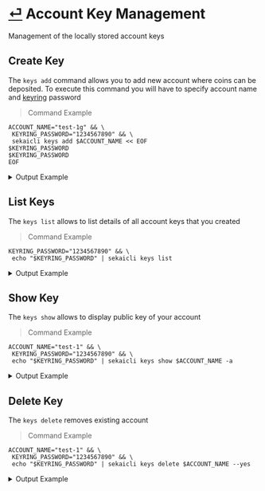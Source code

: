 # [⏎](README.md) Account Key Management

Management of the locally stored account keys

## Create Key

The `keys add` command allows you to add new account where coins can be deposited. To execute this command you will have to specify account name and [keyring](https://web.archive.org/web/20200616113125/https://github.com/cosmos/cosmos-sdk/blob/2be38d0304d4c269671d6aefeeffbb7af127b234/docs/interfaces/keyring.md) password

> Command Example

```
ACCOUNT_NAME="test-1g" && \
 KEYRING_PASSWORD="1234567890" && \
 sekaicli keys add $ACCOUNT_NAME << EOF
$KEYRING_PASSWORD
$KEYRING_PASSWORD
EOF
```

<details> 
    <summary>Output Example</summary>
    <pre>
- name: test-1g
  type: local
  address: kira1agqjyfkmtg86qddpc7a7d2dchaxtxf7p42j5ls
  pubkey: kirapub1addwnpepq2pvgw2mg89gejysdlfh4tvxw76keq3qkfxsnmd8szrp79wvlctw6n7ke47
  mnemonic: ""
  threshold: 0
  pubkeys: []

**Important** write this mnemonic phrase in a safe place.
It is the only way to recover your account if you ever forget your password.

pipe message gas space disorder scissors left hotel remind trash caution exit twenty virtual trash style pyramid spread awake silent spin combine expand spirit
    </pre>
</details>

## List Keys

The `keys list` allows to list details of all account keys that you created
> Command Example
```
KEYRING_PASSWORD="1234567890" && \
 echo "$KEYRING_PASSWORD" | sekaicli keys list
```

<details> 
    <summary>Output Example</summary>
    <pre>
- name: test-1
  type: local
  address: kira1ufak8sc7g6w7pnlmalq9adqmj7cktcrk073ctz
  pubkey: kirapub1addwnpepqg3e7d4w6z28dlke7n9cjjydu4yqgwlnwh5gcyjgzn4wnpj4n96ysx6yr98
  mnemonic: ""
  threshold: 0
  pubkeys: []
- name: test-2
  type: local
  address: kira14fx5q9su3h2ptevmxv7y3lnmn07dfdkdlujdd9
  pubkey: kirapub1addwnpepq0dvc57parg4fjeacksq85yactfjnl7ya68vuuyq886xl095m6fpgv8hc79
  mnemonic: ""
  threshold: 0
  pubkeys: []

</pre>
</details>

## Show Key

The `keys show` allows to display public key of your account

> Command Example
```
ACCOUNT_NAME="test-1" && \
 KEYRING_PASSWORD="1234567890" && \
 echo "$KEYRING_PASSWORD" | sekaicli keys show $ACCOUNT_NAME -a
```
<details> 
    <summary>Output Example</summary>
    <pre>kira1ufak8sc7g6w7pnlmalq9adqmj7cktcrk073ctz</pre>
</details>

## Delete Key

The `keys delete` removes existing account

> Command Example
```
ACCOUNT_NAME="test-1" && \
 KEYRING_PASSWORD="1234567890" && \
 echo "$KEYRING_PASSWORD" | sekaicli keys delete $ACCOUNT_NAME --yes
```
<details> 
    <summary>Output Example</summary>
    <pre>Key deleted forever (uh oh!)</pre>
</details>